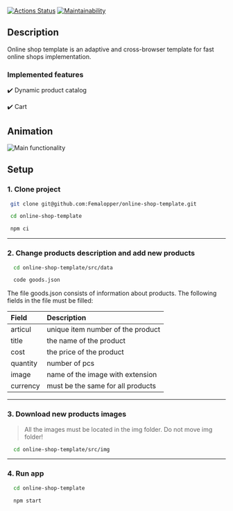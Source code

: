 [![Actions Status](https://github.com/Femalopper/online-shop-template/workflows/eslint-check/badge.svg?branch=main)](https://github.com/Femalopper/online-shop-template/actions)
[![Maintainability](https://api.codeclimate.com/v1/badges/28d20e82c76fef9dd29e/maintainability)](https://codeclimate.com/github/Femalopper/online-shop/maintainability)

## Description

Online shop template is an adaptive and cross-browser template for fast online shops implementation.

### Implemented features

:heavy_check_mark: Dynamic product catalog

:heavy_check_mark: Cart

## Animation

![Main functionality](https://github.com/Femalopper/raw/blob/main/images/online-shop-template/Online-shop-template.gif)

## Setup

### 1\. Clone project

```sh
 git clone git@github.com:Femalopper/online-shop-template.git

 cd online-shop-template

 npm ci
```

---

### 2\. Change products description and add new products

```sh
  cd online-shop-template/src/data

  code goods.json
```

The file goods.json consists of information about products.
The following fields in the file must be filled:

| Field    | Description                       |
| :------- | :-------------------------------- |
| articul  | unique item number of the product |
| title    | the name of the product           |
| cost     | the price of the product          |
| quantity | number of pcs                     |
| image    | name of the image with extension  |
| currency | must be the same for all products |

---

### 3\. Download new products images

> All the images must be located in the img folder. Do not move img folder!

```sh
  cd online-shop-template/src/img
```

---

### 4\. Run app

```sh
  cd online-shop-template

  npm start
```
